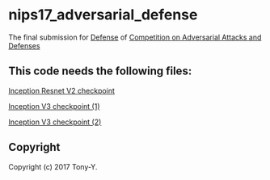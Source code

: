 # nips17_adversarial_defense
The final submission for
[Defense](https://www.kaggle.com/c/nips-2017-defense-against-adversarial-attack)
of
[Competition on Adversarial Attacks and Defenses](https://github.com/tensorflow/cleverhans/tree/master/examples/nips17_adversarial_competition)

## This code needs the following files:
[Inception Resnet V2 checkpoint](http://download.tensorflow.org/models/ens_adv_inception_resnet_v2_2017_08_18.tar.gz)

[Inception V3 checkpoint (1)](http://download.tensorflow.org/models/ens3_adv_inception_v3_2017_08_18.tar.gz)

[Inception V3 checkpoint (2)](http://download.tensorflow.org/models/ens4_adv_inception_v3_2017_08_18.tar.gz)

## Copyright
Copyright (c) 2017 Tony-Y.
